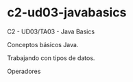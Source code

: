 # c2-ud03-javabasics
 
 C2 - UD03/TA03 - Java Basics

Conceptos básicos Java.

Trabajando con tipos de datos.

Operadores
